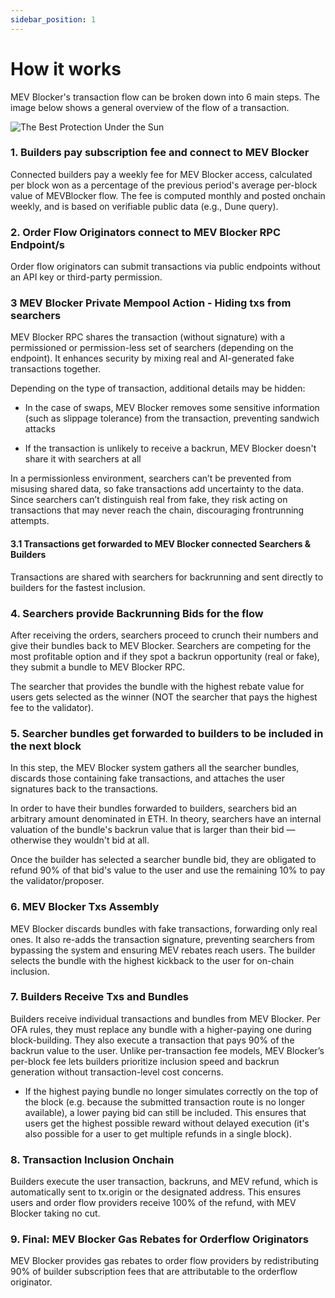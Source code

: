 ```yaml
---
sidebar_position: 1
---
```


# How it works

MEV Blocker's transaction flow can be broken down into 6 main steps. The image below shows a general overview of the flow of a transaction.

![The Best Protection Under the Sun](/img/mevblocker/mevblocker_ofa.png)

### 1. Builders pay subscription fee and connect to MEV Blocker

Connected builders pay a weekly fee for MEV Blocker access, calculated per block won as a percentage of the previous period's average per-block value of MEVBlocker flow. The fee is computed monthly and posted onchain weekly, and is based on verifiable public data (e.g., Dune query).

### 2. Order Flow Originators connect to MEV Blocker RPC Endpoint/s

Order flow originators can submit transactions via public endpoints without an API key or third-party permission.

### 3 MEV Blocker Private Mempool Action - Hiding txs from searchers

MEV Blocker RPC shares the transaction (without signature) with a permissioned or permission-less set of searchers (depending on the endpoint). It enhances security by mixing real and AI-generated fake transactions together.

Depending on the type of transaction, additional details may be hidden:  

- In the case of swaps, MEV Blocker removes some sensitive information (such as slippage tolerance) from the transaction, preventing sandwich attacks

- If the transaction is unlikely to receive a backrun, MEV Blocker doesn't share it with searchers at all 

In a permissionless environment, searchers can’t be prevented from misusing shared data, so fake transactions add uncertainty to the data. Since searchers can’t distinguish real from fake, they risk acting on transactions that may never reach the chain, discouraging frontrunning attempts.

#### 3.1 Transactions get forwarded to MEV Blocker connected Searchers & Builders

Transactions are shared with searchers for backrunning and sent directly to builders for the fastest inclusion.
 
### 4. Searchers provide Backrunning Bids for the flow

After receiving the orders, searchers proceed to crunch their numbers and give their bundles back to MEV Blocker. Searchers are competing for the most profitable option and if they spot a backrun opportunity (real or fake), they submit a bundle to MEV Blocker RPC.

The searcher that provides the bundle with the highest rebate value for users gets selected as the winner (NOT the searcher that pays the highest fee to the validator).

### 5. Searcher bundles get forwarded to builders to be included in the next block

In this step, the MEV Blocker system gathers all the searcher bundles, discards those containing fake transactions, and attaches the user signatures back to the transactions. 

In order to have their bundles forwarded to builders, searchers bid an arbitrary amount denominated in ETH. In theory, searchers have an internal valuation of the bundle's backrun value that is larger than their bid — otherwise they wouldn't bid at all. 

Once the builder has selected a searcher bundle bid, they are obligated to refund 90% of that bid's value to the user and use the remaining 10% to pay the validator/proposer. 
  

### 6. MEV Blocker Txs Assembly

MEV Blocker discards bundles with fake transactions, forwarding only real ones. It also re-adds the transaction signature, preventing searchers from bypassing the system and ensuring MEV rebates reach users. The builder selects the bundle with the highest kickback to the user for on-chain inclusion.

### 7. Builders Receive Txs and Bundles

Builders receive individual transactions and bundles from MEV Blocker. Per OFA rules, they must replace any bundle with a higher-paying one during block-building. They also execute a transaction that pays 90% of the backrun value to the user. Unlike per-transaction fee models, MEV Blocker’s per-block fee lets builders prioritize inclusion speed and backrun generation without transaction-level cost concerns.

* If the highest paying bundle no longer simulates correctly on the top of the block (e.g. because the submitted transaction route is no longer available), a lower paying bid can still be included. This ensures that users get the highest possible reward without delayed execution (it's also possible for a user to get multiple refunds in a single block).

### 8. Transaction Inclusion Onchain

Builders execute the user transaction, backruns, and MEV refund, which is automatically sent to tx.origin or the designated address. This ensures users and order flow providers receive 100% of the refund, with MEV Blocker taking no cut.

### 9. Final: MEV Blocker Gas Rebates for Orderflow Originators

MEV Blocker provides gas rebates to order flow providers by redistributing 90% of builder subscription fees that are attributable to the orderflow originator.


